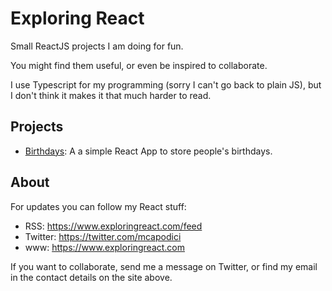 # Exploring React

Small ReactJS projects I am doing for fun. 

You might find them useful, or even be inspired to collaborate.

I use Typescript for my programming (sorry I can't go back to plain JS), but I don't think it makes it that
much harder to read.

## Projects

* [Birthdays](/birthdays): A a simple React App to store people's birthdays.

## About

For updates you can follow my React stuff:

* RSS: https://www.exploringreact.com/feed
* Twitter: https://twitter.com/mcapodici
* www: https://www.exploringreact.com

If you want to collaborate, send me a message on Twitter, or find my email in the contact details on the site above.
